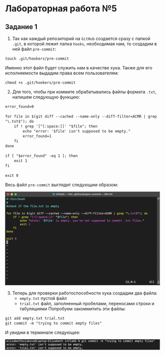 # Лабораторная работа №5

## Задание 1

1) Так как каждый репозиторий на `GitHub` создается сразу с папкой `.git`, в которой лежит папка `hooks`, необходимая нам, то создадим в ней файл `pre-commit`:

```
touch .git/hookers/pre-commit
```
Именно этот файл будет служить нам в качестве хука. Также для его исполняемости выдадим права всем пользователям:

```
chmod +x .git/hookers/pre-commit
```

2) Для того, чтобы при коммите обрабатывались файлы формата `.txt`, напишем следующую функцию:

```
error_found=0

for file in $(git diff --cached --name-only --diff-filter=ACMR | grep "\.txt$"); do
    if ! grep '[^[:space:]]' "$file"; then
        echo "error: '$file' isn't supposed to be empty."
    	error_found=1    
    fi
done

if [ "$error_found" -eq 1 ]; then
	exit 1
fi

exit 0
```
Весь файл `pre-commit` выглядит следующим образом:

<p align="center">
 <img width="600px" src="code.png" alt="qr"/>
</p>

3) Теперь для проверки работоспособности хука создадим два файла:
   - `empty.txt` пустой файл
   - `trial.txt` файл, заполненный пробелами, переносами строки и табуляциями
Попробуем закоммитить эти файлы:

```
git add empty.txt trial.txt
git commit -m "trying to commit empty files"
```

И увидим в терминале следующее:

<p align="center">
 <img width="600px" src="hooked.png" alt="qr"/>
</p>

